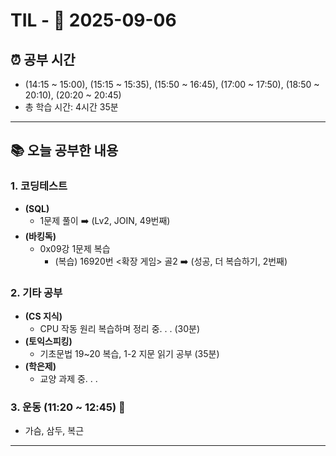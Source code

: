 # TIL - 📅 2025-09-06

## ⏰ 공부 시간
- (14:15 ~ 15:00), (15:15 ~ 15:35), (15:50 ~ 16:45), (17:00 ~ 17:50), (18:50 ~ 20:10), (20:20 ~ 20:45)
- 총 학습 시간: 4시간 35분

---

## 📚 오늘 공부한 내용
### 1. 코딩테스트
- **(SQL)**
  - 1문제 풀이 ➡️ (Lv2, JOIN, 49번째)
- **(바킹독)**
  - 0x09강 1문제 복습
    - (복습) 16920번 <확장 게임> 골2 ➡️ (성공, 더 복습하기, 2번째)

### 2. 기타 공부
- **(CS 지식)**
  - CPU 작동 원리 복습하며 정리 중. . . (30분)
- **(토익스피킹)**
  - 기초문법 19~20 복습, 1-2 지문 읽기 공부 (35분)
- **(학은제)**
  - 교양 과제 중. . .

### 3. 운동 (11:20 ~ 12:45) 👟
- 가슴, 삼두, 복근

---
